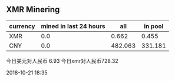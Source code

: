 ## XMR Minering

|currency|mined in last 24 hours|all|in pool|
|---|---|---|---|
|XMR|0.0|0.662|0.455|
|CNY|0.0|482.063|331.181|

今日美元对人民币 6.93	今日xmr对人民币728.32


2018-10-21 18:35